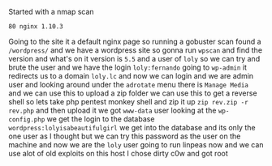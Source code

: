 Started with a nmap scan
```
80 nginx 1.10.3
```
Going to the site it a default nginx page so running a gobuster scan found a `/wordpress/` and we have a wordpress site so gonna run `wpscan` and find the version and what's on it version is `5.5` and a user of `loly` so we can try and brute the user and we have the login `loly:fernando` going to `wp-admin` it redirects us to a domain `loly.lc` and now we can login and we are admin user and looking around under the `adrotate` menu there is `Manage Media ` and we can use this to upload a zip folder we can use this to get a reverse shell so lets take php pentest monkey shell and zip it up `zip rev.zip -r rev.php` and then upload it we got `www-data` user looking at the `wp-config.php` we get the login to the database `wordpress:lolyisabeautifulgirl` we get into the database and its only the one user as I thought but we can try this password as the user on the machine and now we are the `loly` user going to run linpeas now and we can use alot of old exploits on this host I chose dirty c0w and got root 